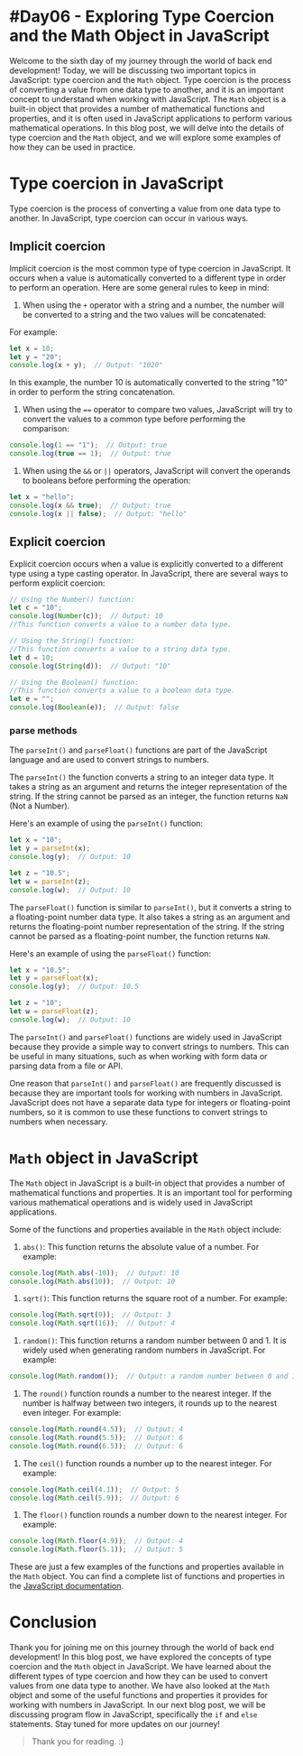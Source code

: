# #Day06 - Exploring Type Coercion and the Math Object in JavaScript

Welcome to the sixth day of my journey through the world of back end development! Today, we will be discussing two important topics in JavaScript: type coercion and the `Math` object. Type coercion is the process of converting a value from one data type to another, and it is an important concept to understand when working with JavaScript. The `Math` object is a built-in object that provides a number of mathematical functions and properties, and it is often used in JavaScript applications to perform various mathematical operations. In this blog post, we will delve into the details of type coercion and the `Math` object, and we will explore some examples of how they can be used in practice.

# Type coercion in JavaScript

Type coercion is the process of converting a value from one data type to another. In JavaScript, type coercion can occur in various ways.

## Implicit coercion

Implicit coercion is the most common type of type coercion in JavaScript. It occurs when a value is automatically converted to a different type in order to perform an operation. Here are some general rules to keep in mind:

1. When using the `+` operator with a string and a number, the number will be converted to a string and the two values will be concatenated:
    

For example:

```js
let x = 10;
let y = "20";
console.log(x + y);  // Output: "1020"
```

In this example, the number 10 is automatically converted to the string "10" in order to perform the string concatenation.

1. When using the `==` operator to compare two values, JavaScript will try to convert the values to a common type before performing the comparison:
    

```js
console.log(1 == "1");  // Output: true
console.log(true == 1);  // Output: true
```

1. When using the `&&` or `||` operators, JavaScript will convert the operands to booleans before performing the operation:
    

```js
let x = "hello";
console.log(x && true);  // Output: true
console.log(x || false);  // Output: "hello"
```

## Explicit coercion

Explicit coercion occurs when a value is explicitly converted to a different type using a type casting operator. In JavaScript, there are several ways to perform explicit coercion:

```js
// Using the Number() function:
let c = "10";
console.log(Number(c));  // Output: 10
//This function converts a value to a number data type.

// Using the String() function:
//This function converts a value to a string data type.
let d = 10;
console.log(String(d));  // Output: "10"

// Using the Boolean() function:
//This function converts a value to a boolean data type.
let e = "";
console.log(Boolean(e));  // Output: false
```

### parse methods

The `parseInt()` and `parseFloat()` functions are part of the JavaScript language and are used to convert strings to numbers.

The `parseInt()` the function converts a string to an integer data type. It takes a string as an argument and returns the integer representation of the string. If the string cannot be parsed as an integer, the function returns `NaN` (Not a Number).

Here's an example of using the `parseInt()` function:

```js
let x = "10";
let y = parseInt(x);
console.log(y);  // Output: 10

let z = "10.5";
let w = parseInt(z);
console.log(w);  // Output: 10
```

The `parseFloat()` function is similar to `parseInt()`, but it converts a string to a floating-point number data type. It also takes a string as an argument and returns the floating-point number representation of the string. If the string cannot be parsed as a floating-point number, the function returns `NaN`.

Here's an example of using the `parseFloat()` function:

```js
let x = "10.5";
let y = parseFloat(x);
console.log(y);  // Output: 10.5

let z = "10";
let w = parseFloat(z);
console.log(w);  // Output: 10
```

The `parseInt()` and `parseFloat()` functions are widely used in JavaScript because they provide a simple way to convert strings to numbers. This can be useful in many situations, such as when working with form data or parsing data from a file or API.

One reason that `parseInt()` and `parseFloat()` are frequently discussed is because they are important tools for working with numbers in JavaScript. JavaScript does not have a separate data type for integers or floating-point numbers, so it is common to use these functions to convert strings to numbers when necessary.

# `Math` object in JavaScript

The `Math` object in JavaScript is a built-in object that provides a number of mathematical functions and properties. It is an important tool for performing various mathematical operations and is widely used in JavaScript applications.

Some of the functions and properties available in the `Math` object include:

1. `abs()`: This function returns the absolute value of a number. For example:
    

```js
console.log(Math.abs(-10));  // Output: 10
console.log(Math.abs(10));  // Output: 10
```

1. `sqrt()`: This function returns the square root of a number. For example:
    

```js
console.log(Math.sqrt(9));  // Output: 3
console.log(Math.sqrt(16));  // Output: 4
```

1. `random()`: This function returns a random number between 0 and 1. It is widely used when generating random numbers in JavaScript. For example:
    

```js
console.log(Math.random());  // Output: a random number between 0 and 1
```

1. The `round()` function rounds a number to the nearest integer. If the number is halfway between two integers, it rounds up to the nearest even integer. For example:
    

```js
console.log(Math.round(4.5));  // Output: 4
console.log(Math.round(5.5));  // Output: 6
console.log(Math.round(6.5));  // Output: 6
```

1. The `ceil()` function rounds a number up to the nearest integer. For example:
    

```js
console.log(Math.ceil(4.1));  // Output: 5
console.log(Math.ceil(5.9));  // Output: 6
```

1. The `floor()` function rounds a number down to the nearest integer. For example:
    

```js
console.log(Math.floor(4.9));  // Output: 4
console.log(Math.floor(5.1));  // Output: 5
```

These are just a few examples of the functions and properties available in the `Math` object. You can find a complete list of functions and properties in the [JavaScript documentation](https://developer.mozilla.org/en-US/docs/Web/JavaScript/Reference/Global_Objects/Math).

# Conclusion

Thank you for joining me on this journey through the world of back end development! In this blog post, we have explored the concepts of type coercion and the `Math` object in JavaScript. We have learned about the different types of type coercion and how they can be used to convert values from one data type to another. We have also looked at the `Math` object and some of the useful functions and properties it provides for working with numbers in JavaScript. In our next blog post, we will be discussing program flow in JavaScript, specifically the `if` and `else` statements. Stay tuned for more updates on our journey!

> Thank you for reading. :)